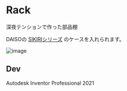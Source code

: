 # Rack

深夜テンションで作った部品棚

DAISOの [SIKIRIシリーズ](https://jp.daisonet.com/products/4965534134514) のケースを入れられます。

![image](https://user-images.githubusercontent.com/91818705/229018389-17463b45-0692-4551-911c-5d9f07a1f263.png)

## Dev

Autodesk Inventor Professional 2021
